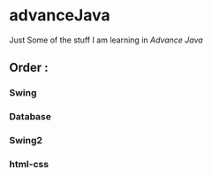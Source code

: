 # advanceJava
Just Some of the stuff I am learning in *Advance Java*
## Order :
### Swing
### Database
### Swing2
### html-css